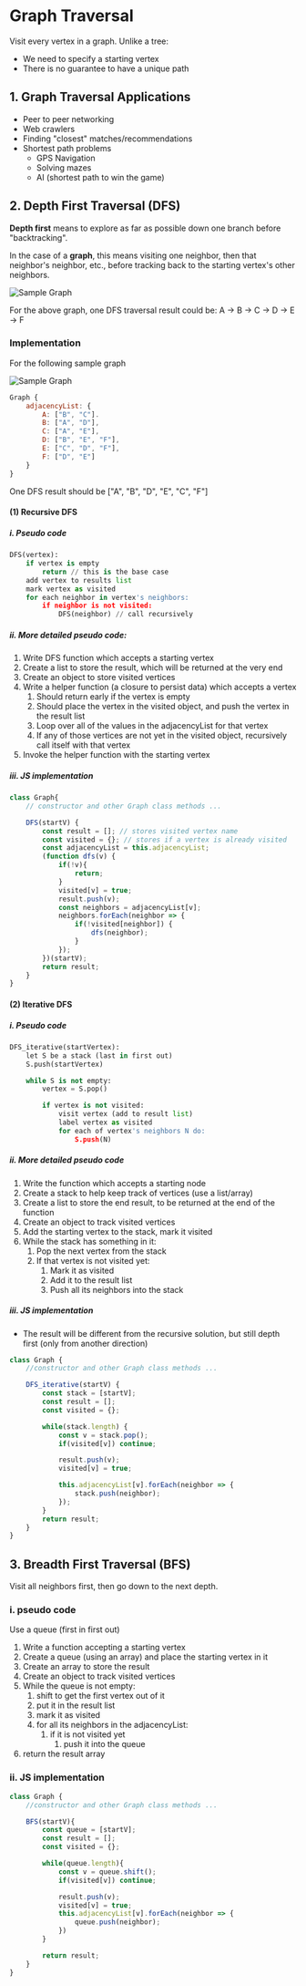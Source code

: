 # Graph Traversal

Visit every vertex in a graph.
Unlike a tree:
* We need to specify a starting vertex
* There is no guarantee to have a unique path


## 1. Graph Traversal Applications

* Peer to peer networking
* Web crawlers
* Finding "closest" matches/recommendations
* Shortest path problems
    * GPS Navigation
    * Solving mazes
    * AI (shortest path to win the game)


## 2. Depth First Traversal (DFS)

**Depth first** means to  explore as far as possible down one branch before "backtracking".

In the case of a **graph**, this means visiting one neighbor, then that
neighbor's neighbor, etc., before tracking back to the starting vertex's other neighbors.


![Sample Graph](graph1.svg)

For the above graph, one DFS traversal result could be: 
A -> B -> C -> D -> E -> F

### Implementation

For the following sample graph

![Sample Graph](graph2.svg)

```js
Graph {
    adjacencyList: {
        A: ["B", "C"].
        B: ["A", "D"],
        C: ["A", "E"],
        D: ["B", "E", "F"],
        E: ["C", "D", "F"],
        F: ["D", "E"]
    }
}
```

One DFS result should be ["A", "B", "D", "E", "C", "F"]

#### (1) Recursive DFS

##### i. Pseudo code

```python
DFS(vertex):
    if vertex is empty
        return // this is the base case
    add vertex to results list
    mark vertex as visited
    for each neighbor in vertex's neighbors:
        if neighbor is not visited:
            DFS(neighbor) // call recursively
```

##### ii. More detailed pseudo code:

1. Write DFS function which accepts a starting vertex
2. Create a list to store the result, which will be returned at the very end
3. Create an object to store visited vertices
4. Write a helper function (a closure to persist data) which accepts a vertex
    1. Should return early if the vertex is empty
    2. Should place the vertex in the visited object, and push the vertex in the result list
    3. Loop over all of the values in the adjacencyList for that vertex
    4. If any of those vertices are not yet in the visited object, recursively call itself with that vertex
5. Invoke the helper function with the starting vertex


##### iii. JS implementation

```js
class Graph{
    // constructor and other Graph class methods ...

    DFS(startV) {
        const result = []; // stores visited vertex name
        const visited = {}; // stores if a vertex is already visited
        const adjacencyList = this.adjacencyList;
        (function dfs(v) {
            if(!v){
                return;
            }
            visited[v] = true;
            result.push(v);
            const neighbors = adjacencyList[v];
            neighbors.forEach(neighbor => {
                if(!visited[neighbor]) {
                    dfs(neighbor);
                }
            });
        })(startV);
        return result;
    }
}
```

#### (2) Iterative DFS

##### i. Pseudo code

```python
DFS_iterative(startVertex):
    let S be a stack (last in first out)
    S.push(startVertex)

    while S is not empty:
        vertex = S.pop()

        if vertex is not visited:
            visit vertex (add to result list)
            label vertex as visited
            for each of vertex's neighbors N do:
                S.push(N)
```

##### ii. More detailed pseudo code

1. Write the function which accepts a starting node
2. Create a stack to help keep track of vertices (use a list/array)
3. Create a list to store the end result, to be returned at the end of the function
4. Create an object to track visited vertices
5. Add the starting vertex to the stack, mark it visited
6. While the stack has something in it:
    1. Pop the next vertex from the stack
    2. If that vertex is not visited yet:
        1. Mark it as visited
        2. Add it to the result list
        3. Push all its neighbors into the stack

##### iii. JS implementation

* The result will be different from the recursive solution, but still depth first (only from another direction)

```js
class Graph {
    //constructor and other Graph class methods ...

    DFS_iterative(startV) {
        const stack = [startV];
        const result = [];
        const visited = {};

        while(stack.length) {
            const v = stack.pop();
            if(visited[v]) continue;

            result.push(v);
            visited[v] = true;

            this.adjacencyList[v].forEach(neighbor => {
                stack.push(neighbor);
            });
        }
        return result;
    }
}
```

## 3. Breadth First Traversal (BFS)

Visit all neighbors first, then go down to the next depth.

### i. pseudo code

Use a queue (first in first out)
1. Write a function accepting a starting vertex
2. Create a queue (using an array) and place the starting vertex in it
3. Create an array to store the result
4. Create an object to track visited vertices
5. While the queue is not empty:
    1. shift to get the first vertex out of it
    2. put it in the result list
    3. mark it as visited
    4. for all its neighbors in the adjacencyList:
        1. if it is not visited yet
            1. push it into the queue
6. return the result array

### ii. JS implementation

```js
class Graph {
    //constructor and other Graph class methods ...

    BFS(startV){
        const queue = [startV];
        const result = [];
        const visited = {};

        while(queue.length){
            const v = queue.shift();
            if(visited[v]) continue;

            result.push(v);
            visited[v] = true;
            this.adjacencyList[v].forEach(neighbor => {
                queue.push(neighbor);
            })
        }

        return result;
    }
}
```